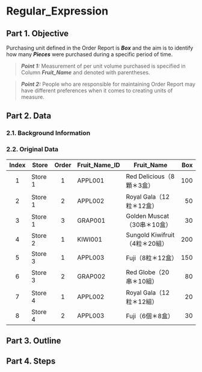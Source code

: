 # Regular_Expression
## Part 1. Objective
Purchasing unit defined in the Order Report is ***Box*** and the aim is to identify how many ***Pieces*** were purchased during a specific period of time.
> **_Point 1:_** Measurement of per unit volume purchased is specified in Column ***Fruit_Name*** and denoted with parentheses.

> **_Point 2:_** People who are responsible for maintaining Order Report may have different preferences when it comes to creating units of measure. 

## Part 2. Data
### 2.1. Background Information
### 2.2. Original Data
| Index  | Store   | Order | Fruit_Name_ID | Fruit_Name                   | Box  |  
| :---:  | ---     | :---: | ---           | ---                          | ---: | 
|      1 | Store 1 |     1 | APPL001       | Red Delicious（8顆＊3盒）     |  100 | 
|      2 | Store 1 |     2 | APPL002       | Royal Gala（12粒＊12盒）      |   50 |  
|      3 | Store 1 |     3 | GRAP001       | Golden Muscat（30串＊10盒）   |   30 |  
|      4 | Store 2 |     1 | KIWI001       | Sungold Kiwifruit（4粒＊20組）|  200 |  
|      5 | Store 3 |     1 | APPL003       | Fuji（8粒＊12盒）             |  150 | 
|      6 | Store 3 |     2 | GRAP002       | Red Globe（20串＊10組）       |   80 |  
|      7 | Store 4 |     1 | APPL002       | Royal Gala（12粒＊12組）      |   20 |  
|      8 | Store 4 |     2 | APPL003       | Fuji（6個＊8盒）              |   30 | 
## Part 3. Outline
## Part 4. Steps
